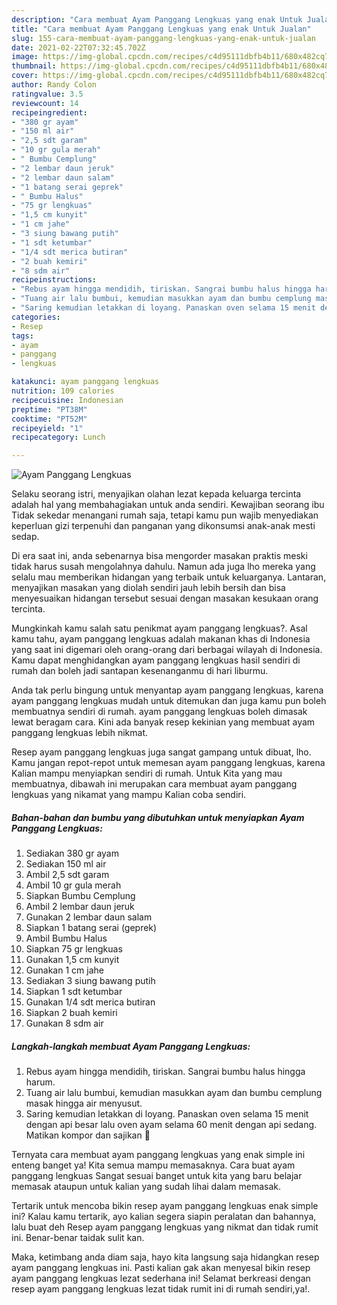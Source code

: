 ```yaml
---
description: "Cara membuat Ayam Panggang Lengkuas yang enak Untuk Jualan"
title: "Cara membuat Ayam Panggang Lengkuas yang enak Untuk Jualan"
slug: 155-cara-membuat-ayam-panggang-lengkuas-yang-enak-untuk-jualan
date: 2021-02-22T07:32:45.702Z
image: https://img-global.cpcdn.com/recipes/c4d95111dbfb4b11/680x482cq70/ayam-panggang-lengkuas-foto-resep-utama.jpg
thumbnail: https://img-global.cpcdn.com/recipes/c4d95111dbfb4b11/680x482cq70/ayam-panggang-lengkuas-foto-resep-utama.jpg
cover: https://img-global.cpcdn.com/recipes/c4d95111dbfb4b11/680x482cq70/ayam-panggang-lengkuas-foto-resep-utama.jpg
author: Randy Colon
ratingvalue: 3.5
reviewcount: 14
recipeingredient:
- "380 gr ayam"
- "150 ml air"
- "2,5 sdt garam"
- "10 gr gula merah"
- " Bumbu Cemplung"
- "2 lembar daun jeruk"
- "2 lembar daun salam"
- "1 batang serai geprek"
- " Bumbu Halus"
- "75 gr lengkuas"
- "1,5 cm kunyit"
- "1 cm jahe"
- "3 siung bawang putih"
- "1 sdt ketumbar"
- "1/4 sdt merica butiran"
- "2 buah kemiri"
- "8 sdm air"
recipeinstructions:
- "Rebus ayam hingga mendidih, tiriskan. Sangrai bumbu halus hingga harum."
- "Tuang air lalu bumbui, kemudian masukkan ayam dan bumbu cemplung masak hingga air menyusut."
- "Saring kemudian letakkan di loyang. Panaskan oven selama 15 menit dengan api besar lalu oven ayam selama 60 menit dengan api sedang. Matikan kompor dan sajikan 🤤"
categories:
- Resep
tags:
- ayam
- panggang
- lengkuas

katakunci: ayam panggang lengkuas 
nutrition: 109 calories
recipecuisine: Indonesian
preptime: "PT38M"
cooktime: "PT52M"
recipeyield: "1"
recipecategory: Lunch

---
```



![Ayam Panggang Lengkuas](https://img-global.cpcdn.com/recipes/c4d95111dbfb4b11/680x482cq70/ayam-panggang-lengkuas-foto-resep-utama.jpg)

Selaku seorang istri, menyajikan olahan lezat kepada keluarga tercinta adalah hal yang membahagiakan untuk anda sendiri. Kewajiban seorang ibu Tidak sekedar menangani rumah saja, tetapi kamu pun wajib menyediakan keperluan gizi terpenuhi dan panganan yang dikonsumsi anak-anak mesti sedap.

Di era  saat ini, anda sebenarnya bisa mengorder masakan praktis meski tidak harus susah mengolahnya dahulu. Namun ada juga lho mereka yang selalu mau memberikan hidangan yang terbaik untuk keluarganya. Lantaran, menyajikan masakan yang diolah sendiri jauh lebih bersih dan bisa menyesuaikan hidangan tersebut sesuai dengan masakan kesukaan orang tercinta. 



Mungkinkah kamu salah satu penikmat ayam panggang lengkuas?. Asal kamu tahu, ayam panggang lengkuas adalah makanan khas di Indonesia yang saat ini digemari oleh orang-orang dari berbagai wilayah di Indonesia. Kamu dapat menghidangkan ayam panggang lengkuas hasil sendiri di rumah dan boleh jadi santapan kesenanganmu di hari liburmu.

Anda tak perlu bingung untuk menyantap ayam panggang lengkuas, karena ayam panggang lengkuas mudah untuk ditemukan dan juga kamu pun boleh membuatnya sendiri di rumah. ayam panggang lengkuas boleh dimasak lewat beragam cara. Kini ada banyak resep kekinian yang membuat ayam panggang lengkuas lebih nikmat.

Resep ayam panggang lengkuas juga sangat gampang untuk dibuat, lho. Kamu jangan repot-repot untuk memesan ayam panggang lengkuas, karena Kalian mampu menyiapkan sendiri di rumah. Untuk Kita yang mau membuatnya, dibawah ini merupakan cara membuat ayam panggang lengkuas yang nikamat yang mampu Kalian coba sendiri.

<!--inarticleads1-->

##### Bahan-bahan dan bumbu yang dibutuhkan untuk menyiapkan Ayam Panggang Lengkuas:

1. Sediakan 380 gr ayam
1. Sediakan 150 ml air
1. Ambil 2,5 sdt garam
1. Ambil 10 gr gula merah
1. Siapkan  Bumbu Cemplung
1. Ambil 2 lembar daun jeruk
1. Gunakan 2 lembar daun salam
1. Siapkan 1 batang serai (geprek)
1. Ambil  Bumbu Halus
1. Siapkan 75 gr lengkuas
1. Gunakan 1,5 cm kunyit
1. Gunakan 1 cm jahe
1. Sediakan 3 siung bawang putih
1. Siapkan 1 sdt ketumbar
1. Gunakan 1/4 sdt merica butiran
1. Siapkan 2 buah kemiri
1. Gunakan 8 sdm air




<!--inarticleads2-->

##### Langkah-langkah membuat Ayam Panggang Lengkuas:

1. Rebus ayam hingga mendidih, tiriskan. Sangrai bumbu halus hingga harum.
1. Tuang air lalu bumbui, kemudian masukkan ayam dan bumbu cemplung masak hingga air menyusut.
1. Saring kemudian letakkan di loyang. Panaskan oven selama 15 menit dengan api besar lalu oven ayam selama 60 menit dengan api sedang. Matikan kompor dan sajikan 🤤




Ternyata cara membuat ayam panggang lengkuas yang enak simple ini enteng banget ya! Kita semua mampu memasaknya. Cara buat ayam panggang lengkuas Sangat sesuai banget untuk kita yang baru belajar memasak ataupun untuk kalian yang sudah lihai dalam memasak.

Tertarik untuk mencoba bikin resep ayam panggang lengkuas enak simple ini? Kalau kamu tertarik, ayo kalian segera siapin peralatan dan bahannya, lalu buat deh Resep ayam panggang lengkuas yang nikmat dan tidak rumit ini. Benar-benar taidak sulit kan. 

Maka, ketimbang anda diam saja, hayo kita langsung saja hidangkan resep ayam panggang lengkuas ini. Pasti kalian gak akan menyesal bikin resep ayam panggang lengkuas lezat sederhana ini! Selamat berkreasi dengan resep ayam panggang lengkuas lezat tidak rumit ini di rumah sendiri,ya!.

